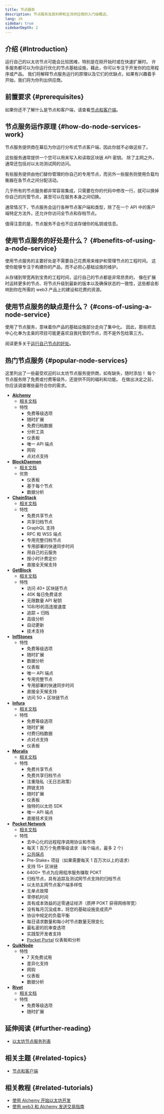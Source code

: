 ```yaml
---
title: 节点服务
description: 节点服务及其利弊和主流供应商的入门级概述。
lang: zh
sidebar: true
sidebarDepth: 2
---
```


## 介绍 {#Introduction}

运行自己的以太坊节点可能会比较困难，特别是在刚开始时或在快速扩展时。 许多服务都可以为你运行优化的节点基础设施，藉此，你可以专注于开发你的应用程序或产品。 我们将解释节点服务运行的原理以及它们的优缺点，如果有兴趣着手开始，我们将为你列出供应商。

## 前置要求 {#prerequisites}

如果你还不了解什么是节点和客户端，请查看[节点和客户端](/developers/docs/nodes-and-clients/)。

## 节点服务运作原理 {#how-do-node-services-work}

节点服务提供商在幕后为你运行分布式节点客户端，因此你就不必做这些了。

这些服务通常提供一个您可以用来写入和读取区块链 API 密钥。 除了主网之外，通常还包括对以太坊测试网的访问。

有些服务提供由他们替你管理的你自己的专用节点，而另外一些服务则使用负载均衡器在各节点之间分配活动。

几乎所有的节点服务都非常容易集成，只需要在你的代码中修改一行，就可以换掉你自己的托管节点，甚至可以在服务本身之间切换。

通常情况下，节点服务会运行各种节点客户端和类型，除了在一个 API 中的客户端特定方法外，还允许你访问全节点和存档节点。

值得注意的是，节点服务不会也不应该存储你的私钥或信息。

## 使用节点服务的好处是什么？ {#benefits-of-using-a-node-service}

使用节点服务的主要好处是不需要自己花费用来维护和管理节点的工程时间。 这使你能够专注于构建你的产品，而不必担心基础设施的维护。

从存储到带宽再到宝贵的工程时间，运行自己的节点都是非常昂贵的， 像在扩展时运转更多的节点、将节点升级到最新的版本以及确保状态的一致性，这些都会影响到你在所需的 web3 产品上的建设和花费的资源。

## 使用节点服务的缺点是什么？ {#cons-of-using-a-node-service}

使用了节点服务，意味着你产品的基础设施部分走向了集中化。 因此，那些把去中心化奉为圭臬的项目可能更喜欢自我托管的节点，而不是外包给第三方。

阅读更多关于[运行自己节点的好处](/developers/docs/nodes-and-clients/#benefits-to-you)。

## 热门节点服务 {#popular-node-services}

这里列出了一些最受欢迎的以太坊节点服务提供商，如有缺失，随时添加！ 每个节点服务除了免费或付费等级外，还提供不同的福利和功能。 在做出决定之前，你应该调查哪些最符合你的需求。

- [**Alchemy**](https://www.alchemy.com/)
  - [相关文档](https://docs.alchemyapi.io/)
  - 特性
    - 免费等级选项
    - 随时扩展
    - 免费归档数据
    - 分析工具
    - 仪表板
    - 唯一 API 端点
    - 网钩
    - 点对点支持
- [**BlockDaemon**](https://blockdaemon.com/)
  - [相关文档](https://ubiquity.docs.blockdaemon.com/)
  - 优势
    - 仪表板
    - 基于每个节点
    - 数据分析
- [**ChainStack**](https://chainstack.com/)
  - [相关文档](https://docs.chainstack.com/)
  - 特性
    - 免费共享节点
    - 共享归档节点
    - GraphQL 支持
    - RPC 和 WSS 端点
    - 专用完整归档节点
    - 专用部署的快速同步时间
    - 用自己的云服务
    - 按小时计费定价
    - 直接全天候支持
- [**GetBlock**](https://getblock.io/)
  - [相关文档](https://getblock.io/docs/get-started/authentication-with-api-key/)
  - 特性
    - 访问 40+ 区块链节点
    - 40K 每日免费请求
    - 无限数量 API 秘钥
    - 1GB/秒的高连接速度
    - 追踪 + 归档
    - 高级分析
    - 自动更新
    - 技术支持
- [**InfStones**](https://infstones.com/)
  - 特性
    - 免费等级选项
    - 随时扩展
    - 数据分析
    - 仪表板
    - 唯一 API 端点
    - 专用完整节点
    - 专用部署的快速同步时间
    - 直接全天候支持
    - 访问 50 + 区块链节点
- [**Infura**](https://infura.io/)
  - [相关文档](https://infura.io/docs)
  - 特性
    - 免费等级选项
    - 随时扩展
    - 付费归档数据
    - 点对点支持
    - 仪表板
- [**Moralis**](https://moralis.io/)
  - [相关文档](https://docs.moralis.io/)
  - 特性
    - 免费共享节点
    - 免费共享归档节点
    - 注重隐私（无日志政策）
    - 跨链支持
    - 随时扩展
    - 仪表板
    - 独特的以太坊 SDK
    - 唯一 API 端点
    - 直接技术支持
- [**Pocket Network**](https://www.pokt.network/)
  - [相关文档](https://docs.pokt.network/home/)
  - 特性
    - 去中心化的远程程序调用协议和市场
    - 每天 1 百万个免费等级请求（每个端点，最多 2 个）
    - [公共端点](https://docs.pokt.network/home/resources/public-rpc-endpoints)
    - Pre-Stake+ 项目（如果需要每天 1 百万次以上的请求）
    - 支持 15+ 区块链
    - 6400+ 节点为应用程序服务赚取 POKT
    - 归档节点，具有追踪及测试网节点支持的归档节点
    - 以太坊主网节点客户端多样性
    - 无单点故障
    - 零停机时间
    - 具有成本效益的近零通证经济（质押 POKT 获得网络带宽）
    - 没有每月沉没成本，将您的基础设施变成资产
    - 协议中规定的负载平衡
    - 每日请求数量和每小时节点数量无限变化
    - 最私密的抗审查选项
    - 实践型开发者支持
    - [Pocket Portal](https://bit.ly/ETHorg_POKTportal) 仪表板和分析
- [**QuikNode**](https://www.quiknode.io/)
  - 特性
    - 7 天免费试用
    - 差异化支持
    - 网钩
    - 仪表板
    - 数据分析
- [**Rivet**](https://rivet.cloud/)
  - [相关文档](https://rivet.readthedocs.io/en/latest/)
  - 特性
    - 免费等级选项
    - 随时扩展

## 延伸阅读 {#further-reading}

- [以太坊节点服务列表](https://ethereumnodes.com/)

## 相关主题 {#related-topics}

- [节点和客户端](/developers/docs/nodes-and-clients/)

## 相关教程 {#related-tutorials}

- [使用 Alchemy 开始以太坊开发](/developers/tutorials/getting-started-with-ethereum-development-using-alchemy/)
- [使用 web3 和 Alchemy 发送交易指南](/developers/tutorials/sending-transactions-using-web3-and-alchemy/)
